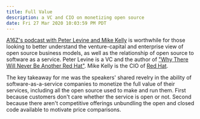```yaml
---
title: Full Value
description: a VC and CIO on monetizing open source
date: Fri 27 Mar 2020 10:03:59 PM PDT
---
```


[A16Z's podcast with Peter Levine and Mike Kelly](https://a16z.com/2020/02/28/the-open-source-cio/) is worthwhile for those looking to better understand the venture-capital and enterprise view of open source business models, as well as the relationship of open source to software as a service.  Peter Levine is a VC and the author of ["Why There Will Never Be Another Red Hat"](https://a16z.com/2014/02/14/why-there-will-never-be-another-redhat-the-economics-of-open-source/).  Mike Kelly is the CIO of [Red Hat](https://redhat.com).

The key takeaway for me was the speakers' shared revelry in the ability of software-as-a-service companies to monetize the full value of their services, including all the open source used to make and run them.  First because customers don't care whether the service is open or not.  Second because there aren't competitive offerings unbundling the open and closed code available to motivate price comparisons.
